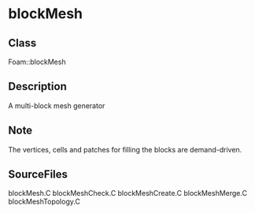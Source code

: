 # blockMesh 
## Class
Foam::blockMesh

## Description
A multi-block mesh generator

## Note
The vertices, cells and patches for filling the blocks are demand-driven.

## SourceFiles
blockMesh.C
blockMeshCheck.C
blockMeshCreate.C
blockMeshMerge.C
blockMeshTopology.C

